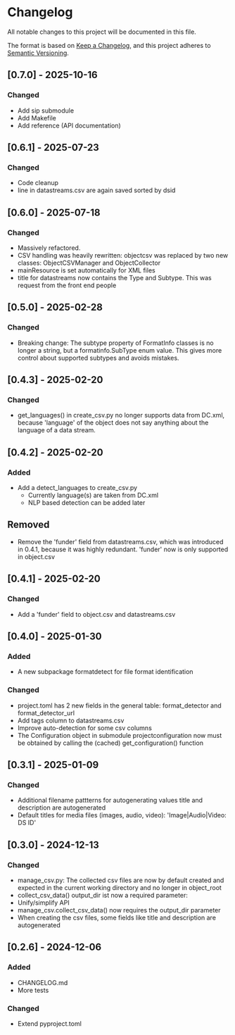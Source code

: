 # Changelog

All notable changes to this project will be documented in this file.

The format is based on [Keep a Changelog](https://keepachangelog.com/en/1.1.0/),
and this project adheres to [Semantic Versioning](https://semver.org/spec/v2.0.0.html).

## [0.7.0] - 2025-10-16

### Changed
  * Add sip submodule 
  * Add Makefile
  * Add reference (API documentation)
    
## [0.6.1] - 2025-07-23

### Changed

  * Code cleanup
  * line in datastreams.csv are again saved sorted by dsid

## [0.6.0] - 2025-07-18

### Changed

  * Massively refactored. 
  * CSV handling was heavily rewritten: objectcsv was replaced by two new 
    classes: ObjectCSVManager and ObjectCollector
  * mainResource is set automatically for XML files
  * title for datastreams now contains the Type and Subtype. This was request from the
    front end people


## [0.5.0] - 2025-02-28

### Changed

   * Breaking change: The subtype property of FormatInfo classes 
     is no longer a string, but a formatinfo.SubType enum value.
     This gives more control about supported subtypes and avoids
     mistakes.


## [0.4.3] - 2025-02-20

### Changed

   * get_languages() in create_csv.py no longer supports data from DC.xml,
     because 'language' of the object does not say anything about the language
     of a data stream. 

## [0.4.2] - 2025-02-20

### Added

* Add a detect_languages to create_csv.py
  * Currently language(s) are taken from DC.xml
  * NLP based detection can be added later

## Removed

* Remove the 'funder' field from datastreams.csv, which was introduced 
  in 0.4.1, because it was highly redundant. 'funder' now is only
  supported in object.csv


## [0.4.1] - 2025-02-20

### Changed
* Add a 'funder' field to object.csv and datastreams.csv

## [0.4.0] - 2025-01-30

### Added

* A new subpackage formatdetect for file format identification 

### Changed

* project.toml has 2 new fields in the general table: format_detector and format_detector_url
* Add tags column to datastreams.csv
* Improve auto-detection for some csv columns
* The Configuration object in submodule projectconfiguration now must be obtained by calling
  the (cached) get_configuration() function

## [0.3.1] - 2025-01-09

### Changed

* Additional filename pattterns for autogenerating values  title and description are
    autogenerated 
* Default titles for media files (images, audio, video): 'Image|Audio|Video: DS ID'



## [0.3.0] - 2024-12-13

### Changed

- manage_csv.py: The collected csv files are now by default created 
   and expected in the current working directory and no longer in object_root
- collect_csv_data() output_dir ist now a required parameter: 
- Unify/simplify API
- manage_csv.collect_csv_data() now requires the output_dir parameter 
- When creating the csv files, some fields like title and description are
  autogenerated


## [0.2.6] - 2024-12-06

### Added

- CHANGELOG.md
- More tests

### Changed

- Extend pyproject.toml
  
